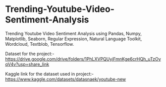 # Trending-Youtube-Video-Sentiment-Analysis
Trending Youtube Video Sentiment Analysis using Pandas, Numpy, Matplotlib, Seaborn, Regular Expression, Natural Language Toolkit, Wordcloud, Textblob, Tensorflow.

Dataset for the project:- https://drive.google.com/drive/folders/1PhLXVPQUyiFmnKge6crHQh_uTzOyqV4v?usp=share_link

Kaggle link for the dataset used in project:- https://www.kaggle.com/datasets/datasnaek/youtube-new
